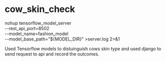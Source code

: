 # cow_skin_check

nohup tensorflow_model_server \
  --rest_api_port=8502 \
  --model_name=fashion_model \
  --model_base_path="${MODEL_DIR}" >server.log 2>&1

Used Tensorflow models to distuinguish cows skin type and used django to send request to api and record the outcomes.
